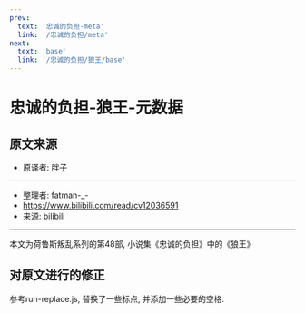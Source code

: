 ```yaml
---
prev:
  text: '忠诚的负担-meta'
  link: '/忠诚的负担/meta'
next:
  text: 'base'
  link: '/忠诚的负担/狼王/base'
---
```


# 忠诚的负担-狼王-元数据

## 原文来源

+ 原译者: 胖子

--------

+ 整理者: fatman-_-
+ <https://www.bilibili.com/read/cv12036591>
+ 来源: bilibili

--------

本文为荷鲁斯叛乱系列的第48部, 小说集《忠诚的负担》中的《狼王》

## 对原文进行的修正

参考run-replace.js, 替换了一些标点, 并添加一些必要的空格.
